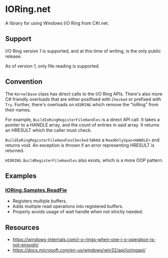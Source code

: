 # IORing.net

A library for using Windows I/O Ring from C#/.net.

## Support
I/O Ring version 1 is supported, and at this time of writing, is the only public
release.

As of version 1, only file reading is supported.

## Convention
The `KernelBase` class has direct calls to the I/O Ring APIs. There's also
more C# friendly overloads that are either postfixed with `Checked` or prefixed
with `Try`. Further, there's overloads on `HIORING` which remove the "IoRing"
from their names.

For example, `BuildIoRingRegisterFileHandles` is a direct API call. It takes
a pointer to a HANDLE array, and the count of entries in said array. It returns
an HRESULT which the caller must check.

`BuildIoRingRegisterFileHandlesChecked` takes a `ReadOnlySpan<HANDLE>` and
returns void. An exception is thrown if an error representing HRESULT is
returned.

`HIORING.BuildRegisterFileHandles` also exists, which is a more OOP pattern.

## Examples

### [IORing.Samples.ReadFie](src/IORing.Samples.ReadFile/Program.cs)
* Registers multiple buffers.
* Adds multiple read operations into registered buffers.
* Properly avoids usage of wait handle when not strictly needed.

## Resources
* https://windows-internals.com/i-o-rings-when-one-i-o-operation-is-not-enough/
* https://docs.microsoft.com/en-us/windows/win32/api/ioringapi/